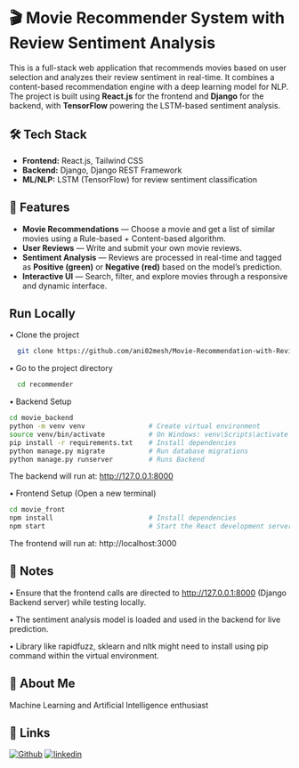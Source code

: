 
# 🎬 Movie Recommender System with Review Sentiment Analysis

This is a full-stack web application that recommends movies based on user selection and analyzes their review sentiment in real-time. It combines a content-based recommendation engine with a deep learning model for NLP.
The project is built using **React.js** for the frontend and **Django** for the backend, with **TensorFlow** powering the LSTM-based sentiment analysis.

## 🛠️ Tech Stack

- **Frontend:** React.js, Tailwind CSS
- **Backend:** Django, Django REST Framework
- **ML/NLP:** LSTM (TensorFlow) for review sentiment classification


## 🔑 Features

- **Movie Recommendations** — Choose a movie and get a list of similar movies using a Rule-based + Content-based algorithm.
- **User Reviews** — Write and submit your own movie reviews.
- **Sentiment Analysis** — Reviews are processed in real-time and tagged as **Positive (green)** or **Negative (red)** based on the model’s prediction.
- **Interactive UI** — Search, filter, and explore movies through a responsive and dynamic interface.


## Run Locally

 • Clone the project

```bash
  git clone https://github.com/ani02mesh/Movie-Recommendation-with-Review-Sentiment
```
 • Go to the project directory

```bash
  cd recommender
```
 • Backend Setup
```bash
cd movie_backend
python -m venv venv                # Create virtual environment
source venv/bin/activate           # On Windows: venv\Scripts\activate
pip install -r requirements.txt    # Install dependencies
python manage.py migrate           # Run database migrations
python manage.py runserver         # Runs Backend
```
The backend will run at: http://127.0.0.1:8000

 • Frontend Setup (Open a new terminal)

```bash
cd movie_front
npm install                        # Install dependencies
npm start                          # Start the React development server
```
The frontend will run at: http://localhost:3000




## 📌 Notes
 • Ensure that the frontend calls are directed to http://127.0.0.1:8000 (Django Backend server) while testing locally.

 • The sentiment analysis model is loaded and used in the backend for live prediction.

  • Library like rapidfuzz, sklearn and nltk might need to install using pip command within the virtual environment.
## 🚀 About Me
Machine Learning and Artificial Intelligence enthusiast


## 🔗 Links
[![Github](https://img.shields.io/badge/my_portfolio-000?style=for-the-badge&logo=ko-fi&logoColor=white)](https://github.com/ani02mesh)
[![linkedin](https://img.shields.io/badge/linkedin-0A66C2?style=for-the-badge&logo=linkedin&logoColor=white)](https://www.linkedin.com/in/animesh-shedge)


